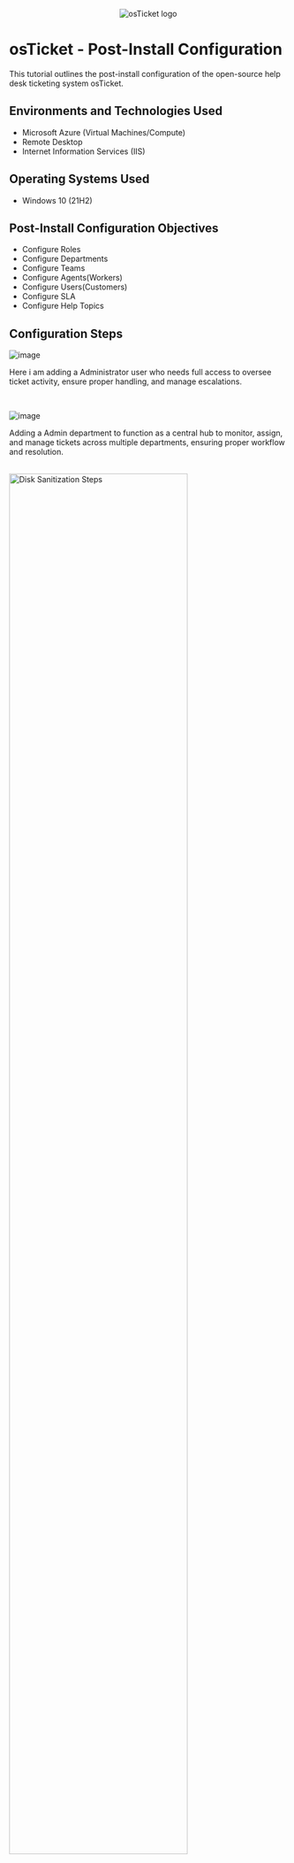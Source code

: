 <p align="center">
<img src="https://i.imgur.com/Clzj7Xs.png" alt="osTicket logo"/>
</p>

<h1>osTicket - Post-Install Configuration</h1>
This tutorial outlines the post-install configuration of the open-source help desk ticketing system osTicket.<br />




<h2>Environments and Technologies Used</h2>

- Microsoft Azure (Virtual Machines/Compute)
- Remote Desktop
- Internet Information Services (IIS)

<h2>Operating Systems Used </h2>

- Windows 10</b> (21H2)

<h2>Post-Install Configuration Objectives</h2>

- Configure Roles
- Configure Departments
- Configure Teams
- Configure Agents(Workers)
- Configure Users(Customers)
- Configure SLA
- Configure Help Topics

<h2>Configuration Steps</h2>


![image](https://github.com/user-attachments/assets/7ed666f4-2267-4aa3-abae-ad749e716c99)
</p>
<p>
Here i am adding a Administrator user who needs full access to oversee ticket activity, ensure proper handling, and manage escalations.
</p>
<br />


![image](https://github.com/user-attachments/assets/2a263507-186f-4b79-b728-4b07bfbdc5f9)
</p>
<p>
Adding a Admin department to function as a central hub to monitor, assign, and manage tickets across multiple departments, ensuring proper workflow and resolution.
</p>
<br />


<img src="https://i.imgur.com/DJmEXEB.png" height="80%" width="80%" alt="Disk Sanitization Steps"/>
</p>
<p>
Lorem ipsum dolor sit amet, consectetur adipiscing elit, sed do eiusmod tempor incididunt ut labore et dolore magna aliqua. Ut enim ad minim veniam, quis nostrud exercitation ullamco laboris nisi ut aliquip ex ea commodo consequat. Duis aute irure dolor in reprehenderit in voluptate velit esse cillum dolore eu fugiat nulla pariatur.
</p>
<br />
